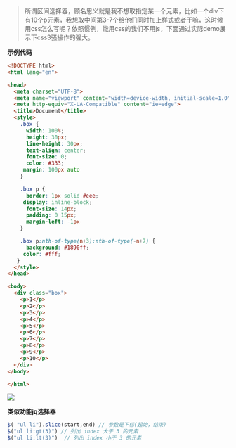 > ​		所谓区间选择器，顾名思义就是我不想取指定某一个元素，比如一个div下有10个p元素，我想取中间第3-7个给他们同时加上样式或者干嘛，这时候用css怎么写呢？依照惯例，能用css的我们不用js，下面通过实际demo展示下css3骚操作的强大。



**示例代码**

```html
<!DOCTYPE html>
<html lang="en">

<head>
  <meta charset="UTF-8">
  <meta name="viewport" content="width=device-width, initial-scale=1.0">
  <meta http-equiv="X-UA-Compatible" content="ie=edge">
  <title>Document</title>
  <style>
    .box {
      width: 100%;
      height: 30px;
      line-height: 30px;
      text-align: center;
      font-size: 0;
      color: #333;
     margin: 100px auto
    }

    .box p {
      border: 1px solid #eee;
     display: inline-block;
      font-size: 14px;
      padding: 0 15px;
      margin-left: -1px
    }

    .box p:nth-of-type(n+3):nth-of-type(-n+7) {
      background: #1890ff;
     color: #fff;
   }
  </style>
</head>

<body>
  <div class="box">
    <p>1</p>
    <p>2</p>
    <p>3</p>
    <p>4</p>
    <p>5</p>
    <p>6</p>
    <p>7</p>
    <p>8</p>
    <p>9</p>
    <p>10</p>
  </div>
</body>

</html>
```

![](https://www.weipxiu.com/wp-content/uploads/2019/11/qujian.png)

**类似功能jq选择器**

```js
$( "ul li").slice(start,end) // 参数是下标(起始，结束)
$("ul li:gt(3)") // 列出 index 大于 3 的元素
$("ul li:lt(3)")  // 列出 index 小于 3 的元素
```